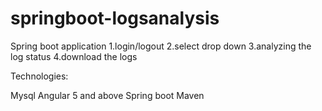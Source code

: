 # springboot-logsanalysis

Spring boot application 
1.login/logout 
2.select drop down 
3.analyzing the log status 
4.download the logs 

Technologies:

Mysql
Angular 5 and above
Spring boot 
Maven 






